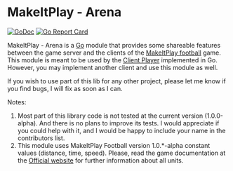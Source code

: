 # MakeItPlay - Arena


[![GoDoc](https://godoc.org/github.com/makeitplay/arena?status.svg)](https://godoc.org/github.com/makeitplay/arena)
[![Go Report Card](https://goreportcard.com/badge/github.com/makeitplay/arena)](https://goreportcard.com/report/github.com/makeitplay/arena)

MakeItPlay - Arena is a [Go](http://golang.org/) module that provides some shareable features between the
game server and the clients of the [MakeItPlay football](http://www.makeitplay.ai/football) game. This module is meant to be used by the  [Client Player](https://github.com/makeitplay/client-player-go)
implemented in Go. However, you may implement another client and use this module as well.

If you wish to use part of this lib for any other project, please let me know if you find bugs, I will fix as soon as I can.   


Notes:

1. Most part of this library code is not tested at the current version (1.0.0-alpha). And there is no plans to 
   improve its tests. I would appreciate if you could help with it, and I would be happy to include your name in the contributors list.
2. This module uses MakeItPlay Football version 1.0.*-alpha constant values (distance, time, speed). Please, read the game documentation 
at the [Official website](http://www.makeitplay.ai) for further information about all units. 
